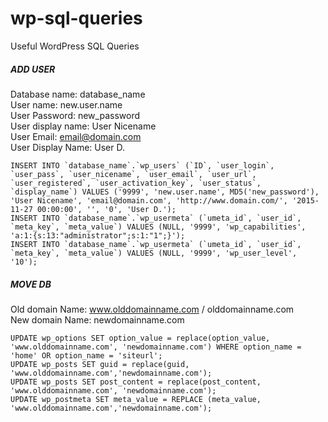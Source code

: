 # wp-sql-queries
Useful WordPress SQL Queries

##### ADD USER

Database name: 		  database_name  
User name: 	   		  new.user.name  
User Password: 		  new_password  
User display name:  User Nicename  
User Email:         email@domain.com  
User Display Name:  User D.

    INSERT INTO `database_name`.`wp_users` (`ID`, `user_login`, `user_pass`, `user_nicename`, `user_email`, `user_url`, `user_registered`, `user_activation_key`, `user_status`, `display_name`) VALUES ('9999', 'new.user.name', MD5('new_password'), 'User Nicename', 'email@domain.com', 'http://www.domain.com/', '2015-11-27 00:00:00', '', '0', 'User D.');
    INSERT INTO `database_name`.`wp_usermeta` (`umeta_id`, `user_id`, `meta_key`, `meta_value`) VALUES (NULL, '9999', 'wp_capabilities', 'a:1:{s:13:"administrator";s:1:"1";}');
    INSERT INTO `database_name`.`wp_usermeta` (`umeta_id`, `user_id`, `meta_key`, `meta_value`) VALUES (NULL, '9999', 'wp_user_level', '10');

##### MOVE DB

Old domain Name: www.olddomainname.com / olddomainname.com  
New domain Name: newdomainname.com

    UPDATE wp_options SET option_value = replace(option_value, 'www.olddomainname.com', 'newdomainname.com') WHERE option_name = 'home' OR option_name = 'siteurl';
    UPDATE wp_posts SET guid = replace(guid, 'www.olddomainname.com','newdomainname.com');
    UPDATE wp_posts SET post_content = replace(post_content, 'www.olddomainname.com', 'newdomainname.com');
    UPDATE wp_postmeta SET meta_value = REPLACE (meta_value, 'www.olddomainname.com','newdomainname.com');
